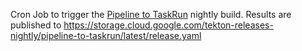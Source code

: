 Cron Job to trigger the [Pipeline to TaskRun](https://github.com/tektoncd/experimental/tree/main/pipeline-to-taskrun) nightly build.
Results are published to https://storage.cloud.google.com/tekton-releases-nightly/pipeline-to-taskrun/latest/release.yaml
